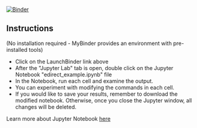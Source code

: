 [![Binder](https://mybinder.org/badge_logo.svg)](https://mybinder.org/v2/gh/stevetsa/ncbi-edirect/HEAD)

## Instructions
(No installation required - MyBinder provides an environment with pre-installed tools)

- Click on the LaunchBinder link above
- After the "Jupyter Lab" tab is open, double click on the Jupyter Notebook "edirect_example.ipynb" file
- In the Notebook, run each cell and examine the output.
- You can experiment with modifying the commands in each cell.
- If you would like to save your results, remember to download the modified notebook. Otherwise, once you close the Jupyter window, all changes will be deleted.

Learn more about Jupyter Notebook [here](https://docs.jupyter.org/en/latest/)
